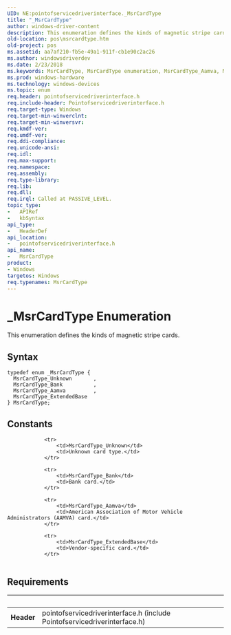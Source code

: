 ```yaml
---
UID: NE:pointofservicedriverinterface._MsrCardType
title: "_MsrCardType"
author: windows-driver-content
description: This enumeration defines the kinds of magnetic stripe cards.
old-location: pos\msrcardtype.htm
old-project: pos
ms.assetid: aa7af210-fb5e-49a1-911f-cb1e90c2ac26
ms.author: windowsdriverdev
ms.date: 2/23/2018
ms.keywords: MsrCardType, MsrCardType enumeration, MsrCardType_Aamva, MsrCardType_Bank, MsrCardType_ExtendedBase, MsrCardType_Unknown, _MsrCardType, pointofservicedriverinterface/MsrCardType, pointofservicedriverinterface/MsrCardType_Aamva, pointofservicedriverinterface/MsrCardType_Bank, pointofservicedriverinterface/MsrCardType_ExtendedBase, pointofservicedriverinterface/MsrCardType_Unknown, pos.msrcardtype
ms.prod: windows-hardware
ms.technology: windows-devices
ms.topic: enum
req.header: pointofservicedriverinterface.h
req.include-header: Pointofservicedriverinterface.h
req.target-type: Windows
req.target-min-winverclnt: 
req.target-min-winversvr: 
req.kmdf-ver: 
req.umdf-ver: 
req.ddi-compliance: 
req.unicode-ansi: 
req.idl: 
req.max-support: 
req.namespace: 
req.assembly: 
req.type-library: 
req.lib: 
req.dll: 
req.irql: Called at PASSIVE_LEVEL.
topic_type:
-	APIRef
-	kbSyntax
api_type:
-	HeaderDef
api_location:
-	pointofservicedriverinterface.h
api_name:
-	MsrCardType
product:
- Windows
targetos: Windows
req.typenames: MsrCardType
---
```


# _MsrCardType Enumeration
This enumeration defines the kinds of magnetic stripe cards.

## Syntax
```
typedef enum _MsrCardType {
  MsrCardType_Unknown       ,
  MsrCardType_Bank          ,
  MsrCardType_Aamva         ,
  MsrCardType_ExtendedBase
} MsrCardType;
```

## Constants

<table>
            
                <tr>
                    <td>MsrCardType_Unknown</td>
                    <td>Unknown card type.</td>
                </tr>
            
                <tr>
                    <td>MsrCardType_Bank</td>
                    <td>Bank card.</td>
                </tr>
            
                <tr>
                    <td>MsrCardType_Aamva</td>
                    <td>American Association of Motor Vehicle Administrators (AAMVA) card.</td>
                </tr>
            
                <tr>
                    <td>MsrCardType_ExtendedBase</td>
                    <td>Vendor-specific card.</td>
                </tr>
</table>


## Requirements
| &nbsp; | &nbsp; |
| ---- |:---- |
| **Header** | pointofservicedriverinterface.h (include Pointofservicedriverinterface.h) |